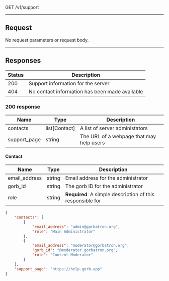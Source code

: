 GET /v1/support

---

## Request

No request parameters or request body.

---

## Responses

|Status|Description|
|-|-|
|200|Support information for the server|
|404|No contact information has been made available|

### 200 response

|Name|Type|Description|
|-|-|-|
|contacts|list[Contact]|A list of server administators|
|support_page|string|The URL of a webpage that may help users|

#### Contact
|Name|Type|Description|
|-|-|-|
|email_address|string|Email address for the administrator|
|gorb_id|string|The gorb ID for the administrator|
|role|string|**Required**: A simple description of this responsible for|

```json
{
    "contacts": [
        {
            "email_address": "admin@gorbatron.org",
            "role": "Main Administrator"
        },
        {
            "email_address": "moderator@gorbatron.org",
            "gorb_id": "@moderator.gorbatron.org",
            "role": "Content Moderator"
        }
    ],
    "support_page": "https://help.gorb.app"
}
```